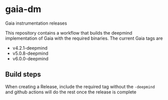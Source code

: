# gaia-dm

Gaia instrumentation releases

This repository contains a workflow that builds the deepmind implementation of Gaia with the required binaries. The current Gaia tags are

- v4.2.1-deepmind
- v5.0.8-deepmind
- v6.0.0-deepmind

## Build steps

When creating a Release, include the required tag without the `-deepmind` and github actions will do the rest once the release is complete

